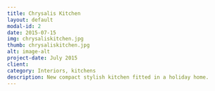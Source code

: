 ```yaml
---
title: Chrysalis Kitchen
layout: default
modal-id: 2
date: 2015-07-15
img: chrysaliskitchen.jpg
thumb: chrysaliskitchen.jpg
alt: image-alt
project-date: July 2015
client:
category: Interiors, kitchens
description: New compact stylish kitchen fitted in a holiday home.
---
```


